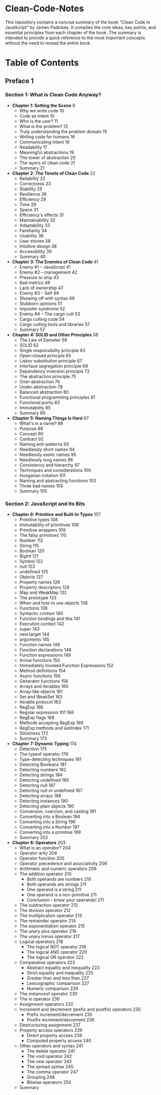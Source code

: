 # Clean-Code-Notes
This repository contains a concise summary of the book "Clean Code in JavaScript" by James Padolsey. It compiles the core ideas, key points, and essential principles from each chapter of the book. The summary is intended to provide a quick reference to the most important concepts without the need to reread the entire book.

# Table of Contents

## Preface 1

### Section 1: What is Clean Code Anyway?

- **Chapter 1: Setting the Scene** 9
  - Why we write code 10
  - Code as intent 10
  - Who is the user? 11
  - What is the problem? 13
  - Truly understanding the problem domain 15
  - Writing code for humans 16
  - Communicating intent 16
  - Readability 17
  - Meaningful abstractions 19
  - The tower of abstraction 20
  - The layers of clean code 21
  - Summary 21
- **Chapter 2: The Tenets of Clean Code** 22
  - Reliability 22
  - Correctness 23
  - Stability 25
  - Resilience 26
  - Efficiency 29
  - Time 29
  - Space 31
  - Efficiency's effects 31
  - Maintainability 32
  - Adaptability 33
  - Familiarity 34
  - Usability 36
  - User stories 38
  - Intuitive design 38
  - Accessibility 39
  - Summary 40
- **Chapter 3: The Enemies of Clean Code** 41
  - Enemy #1 – JavaScript 41
  - Enemy #2 – management 42
  - Pressure to ship 43
  - Bad metrics 46
  - Lack of ownership 47
  - Enemy #3 – Self 49
  - Showing off with syntax 49
  - Stubborn opinions 51
  - Imposter syndrome 52
  - Enemy #4 – The cargo cult 53
  - Cargo culting code 54
  - Cargo culting tools and libraries 57
  - Summary 57
- **Chapter 4: SOLID and Other Principles** 58
  - The Law of Demeter 59
  - SOLID 62
  - Single responsibility principle 63
  - Open–closed principle 65
  - Liskov substitution principle 67
  - Interface segregation principle 69
  - Dependency inversion principle 72
  - The abstraction principle 75
  - Over-abstraction 76
  - Under-abstraction 78
  - Balanced abstraction 80
  - Functional programming principles 81
  - Functional purity 83
  - Immutability 85
  - Summary 86
- **Chapter 5: Naming Things Is Hard** 87
  - What's in a name? 88
  - Purpose 88
  - Concept 90
  - Contract 92
  - Naming anti-patterns 93
  - Needlessly short names 94
  - Needlessly exotic names 95
  - Needlessly long names 96
  - Consistency and hierarchy 97
  - Techniques and considerations 100
  - Hungarian notation 101
  - Naming and abstracting functions 103
  - Three bad names 105
  - Summary 105

### Section 2: JavaScript and Its Bits

- **Chapter 6: Primitive and Built-In Types** 107
  - Primitive types 108
  - Immutability of primitives 108
  - Primitive wrappers 109
  - The falsy primitives 110
  - Number 112
  - String 115
  - Boolean 120
  - BigInt 121
  - Symbol 122
  - null 123
  - undefined 125
  - Objects 127
  - Property names 128
  - Property descriptors 129
  - Map and WeakMap 132
  - The prototype 133
  - When and how to use objects 138
  - Functions 138
  - Syntactic context 140
  - Function bindings and this 141
  - Execution context 142
  - super 143
  - new.target 144
  - arguments 145
  - Function names 146
  - Function declarations 148
  - Function expressions 149
  - Arrow functions 150
  - Immediately Invoked Function Expressions 152
  - Method definitions 154
  - Async functions 156
  - Generator functions 158
  - Arrays and iterables 160
  - Array-like objects 161
  - Set and WeakSet 163
  - Iterable protocol 163
  - RegExp 166
  - Regular expression 101 166
  - RegExp flags 168
  - Methods accepting RegExp 169
  - RegExp methods and lastIndex 171
  - Stickiness 172
  - Summary 173
- **Chapter 7: Dynamic Typing** 174
  - Detection 175
  - The typeof operator 179
  - Type-detecting techniques 181
  - Detecting Booleans 181
  - Detecting numbers 182
  - Detecting strings 184
  - Detecting undefined 185
  - Detecting null 187
  - Detecting null or undefined 187
  - Detecting arrays 188
  - Detecting instances 190
  - Detecting plain objects 190
  - Conversion, coercion, and casting 191
  - Converting into a Boolean 194
  - Converting into a String 196
  - Converting into a Number 197
  - Converting into a primitive 199
  - Summary 202
- **Chapter 8: Operators** 203
  - What is an operator? 204
  - Operator arity 204
  - Operator function 205
  - Operator precedence and associativity 206
  - Arithmetic and numeric operators 209
  - The addition operator 210
    - Both operands are numbers 210
    - Both operands are strings 211
    - One operand is a string 211
    - One operand is a non-primitive 211
    - Conclusion – know your operands! 211
  - The subtraction operator 212
  - The division operator 212
  - The multiplication operator 213
  - The remainder operator 214
  - The exponentiation operator 215
  - The unary plus operator 216
  - The unary minus operator 217
  - Logical operators 218
    - The logical NOT operator 218
    - The logical AND operator 220
    - The logical OR operator 222
  - Comparative operators 223
    - Abstract equality and inequality 223
    - Strict equality and inequality 225
    - Greater than and less than 227
    - Lexicographic comparison 227
    - Numeric comparison 229
  - The instanceof operator 230
  - The in operator 230
  - Assignment operators 232
  - Increment and decrement (prefix and postfix) operators 235
    - Prefix increment/decrement 235
    - Postfix increment/decrement 236
  - Destructuring assignment 237
  - Property access operators 239
    - Direct property access 239
    - Computed property access 240
  - Other operators and syntax 241
    - The delete operator 241
    - The void operator 242
    - The new operator 242
    - The spread syntax 245
    - The comma operator 247
    - Grouping 248
    - Bitwise operators 250
  - Summary

